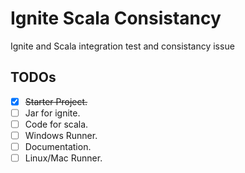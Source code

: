 # Ignite Scala Consistancy
Ignite and Scala integration test and consistancy issue

## TODOs

- [x] ~~Starter Project.~~
- [ ] Jar for ignite.
- [ ] Code for scala.
- [ ] Windows Runner.
- [ ] Documentation.
- [ ] Linux/Mac Runner.
